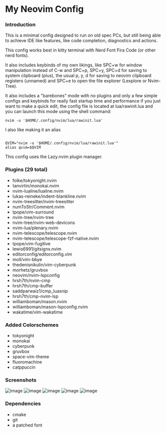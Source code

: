 # My Neovim Config

### Introduction

This is a minimal config designed to run on old spec PCs, but still being able
to achieve IDE like features, like code completion, diagnostics and actions.

This config works best in kitty terminal with Nerd Font Fira Code (or other
nerd fonts).

It also includes keybinds of my own likings, like SPC+w for window manipulation
instead of C-w and SPC+p, SPC+y, SPC+d for saving to system clipboard (plus),
the usual p, y, d for saving to neovim clipboard registers (unnamed) and SPC+e
to open the file explorer (Lexplore or Nvim-Tree).

It also includes a "barebones" mode with no plugins and only a few simple
configs and keybinds for really fast startup time and performance if you just
want to make a quick edit, the config file is located at lua/rawinit.lua and
you can launch this mode using the shell command:

```shell
nvim -u '$HOME/.config/nvim/lua/rawinit.lua'
```

I also like making it an alias
```shell

QVIM="nvim -u '$HOME/.config/nvim/lua/rawinit.lua'"
alias qvim=$QVIM

```

This config uses the Lazy.nvim plugin manager.

### Plugins (29 total)

- folke/tokyonight.nvim
- tanvirtin/monokai.nvim
- nvim-lualine/lualine.nvim
- lukas-reineke/indent-blankline.nvim
- nvim-treesitter/nvim-treesitter
- numToStr/Comment.nvim
- tpope/vim-surround
- nvim-tree/nvim-tree
- nvim-tree/nvim-web-devicons
- nvim-lua/plenary.nvim
- nvim-telescope/telescope.nvim
- nvim-telescope/telescope-fzf-native.nvim
- tpope/vim-fugitive
- lewis6991/gitsigns.nvim
- editorconfig/editorconfig.vim
- moll/vim-bbye
- thedenisnikulin/vim-cyberpunk
- morhetz/gruvbox
- neovim/nvim-lspconfig
- hrsh7th/nvim-cmp
- hrsh7th/cmp-buffer
- saddparwaiz1/cmp_luasnip
- hrsh7th/cmp-nvim-lsp
- williamboman/mason.nvim
- williamboman/mason-lspconfig.nvim
- wakatime/vim-wakatime

### Added Colorschemes

- tokyonight
- monokai
- cyberpunk
- gruvbox
- space-vim-theme
- fluoromachine
- catppuccin

### Screenshots

![image](https://github.com/atomoxetine/nvim/assets/132525922/c960252a-cbdf-47a3-8797-e7231502473a)
![image](https://github.com/atomoxetine/nvim/assets/132525922/d1fc80be-b6b4-498e-9fab-476a40515d94)
![image](https://github.com/atomoxetine/nvim/assets/132525922/c3feef2d-5446-4d32-a090-931bec023f30)
![image](https://github.com/atomoxetine/nvim/assets/132525922/4f7637af-8617-4623-a8f6-a1e29fad7432)
![image](https://github.com/atomoxetine/nvim/assets/132525922/4dd3f148-fe56-4379-b425-234cd9d7da94)


### Dependencies

- cmake
- git
- a patched font
